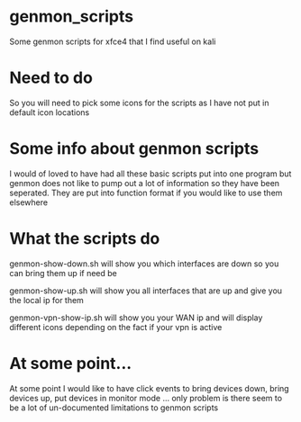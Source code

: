 # genmon_scripts
Some genmon scripts for xfce4 that I find useful on kali

# Need to do
So you will need to pick some icons for the scripts as I have not put in default icon locations

# Some info about genmon scripts
I would of loved to have had all these basic scripts put into one program but genmon does not like to pump out a lot of information so they have been seperated. They are put into function format if you would like to use them elsewhere

# What the scripts do
genmon-show-down.sh will show you which interfaces are down so you can bring them up if need be
	
genmon-show-up.sh will show you all interfaces that are up and give you the local ip for them
	
genmon-vpn-show-ip.sh will show you your WAN ip and will display different icons depending on the fact if your vpn is active

# At some point...
At some point I would like to have click events to bring devices down, bring devices up, put devices in monitor mode ... only problem is there seem to be a lot of un-documented limitations to genmon scripts
